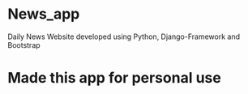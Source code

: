 # News_app
Daily News Website developed using  Python, Django-Framework and Bootstrap

# Made this app for personal use
